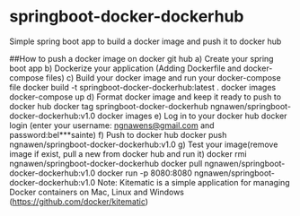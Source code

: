 # springboot-docker-dockerhub
Simple spring boot app to build a docker image and push it to docker hub  

##How to push a docker image on docker git hub
a)	Create your spring boot app
b)	Dockerize your application (Adding Dockerfile and docker-compose files)
c)	Build your docker image and run your docker-compose file
docker build -t springboot-docker-dockerhub:latest .
docker images
docker-compose up
d)	Format docker image and keep it ready to push to docker hub
docker tag springboot-docker-dockerhub  ngnawen/springboot-docker-dockerhub:v1.0
docker images
e)	Log in to your docker hub
docker login (enter your username: ngnawens@gmail.com and password:bel***sainte)
f)	Push to docker hub
docker push  ngnawen/springboot-docker-dockerhub:v1.0
g)	Test your image(remove image if exist, pull a new from docker hub and run it)
docker rmi ngnawen/springboot-docker-dockerhub 
docker pull ngnawen/springboot-docker-dockerhub:v1.0
docker run -p 8080:8080 ngnawen/springboot-docker-dockerhub:v1.0
Note: Kitematic is a simple application for managing Docker containers on Mac, Linux and Windows (https://github.com/docker/kitematic)
